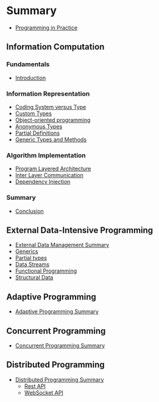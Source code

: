 # Summary

* [Programming in Practice](README.md)

## Information Computation

### Fundamentals

* [Introduction](InformationComputation/README.md)

### Information Representation

* [Coding System versus Type](InformationComputation/CodingVType/README.md)
* [Custom Types](InformationComputation/CustomTypes/README.md)
* [Object-oriented programming](InformationComputation/ObjectOrientedProgramming/README.md)
* [Anonymous Types](InformationComputation/AnonymousTypes/README.md)
* [Partial Definitions](InformationComputation/PartialDefinitions/README.md)
* [Generic Types and Methods](InformationComputation/GenericClassesMethods/README.md)

### Algorithm Implementation

* [Program Layered Architecture](InformationComputation/LayeredArchitecture/README.md)
* [Inter Layer Communication](InformationComputation/LayersCommunication/README.md)
* [Dependency Injection](InformationComputation/DependencyInjection/README.md)

### Summary

* [Conclusion](InformationComputation\READMEConclusion.md)

## External Data-Intensive Programming

* [External Data Management Summary](ExDataManagement/README.md)
* [Generics](ExDataManagement/P02.DataSemantics/DataSemantics/Generics/Generics.md)
* [Partial types](ExDataManagement/P02.DataSemantics/DataSemantics/Partials/README.md)
* [Data Streams](ExDataManagement/P03.DataStreams/README.md)
* [Functional Programming](ExDataManagement/P04.FunctionalProgramming/FunctionalProgramming/Readme.md)
* [Structural Data](ExDataManagement/P05.StructuralData/README.md)
<!-- * [Data Semantics](ExDataManagement/P02.DataSemantics/DataSemantics/README.md) -->
<!-- * [Graphical Data](ExDataManagement/P06.GraphicalData/Readme.md) -->

## Adaptive Programming

* [Adaptive Programming Summary](AdaptiveProgramming/README.md)
<!-- * [Composition](AdaptiveProgramming/Composition/README.md) -->

## Concurrent Programming

* [Concurrent Programming Summary](ConcurrentProgramming/README.md)

## Distributed Programming

* [Distributed Programming Summary](DistributedProgramming/README.md)
  * [Rest API](DistributedProgramming/ClientServerCommunication/RESTAPI/README.md)
  * [WebSocket API](DistributedProgramming/ClientServerCommunication/WebSocketAPI/README.md)
